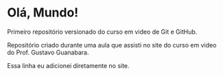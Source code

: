 # Olá, Mundo!
 Primeiro repositório versionado do curso em video de Git e GitHub.
 
 Repositório criado durante uma aula que assisti no site do curso em video do Prof. Gustavo Guanabara.

 Essa linha eu adicionei diretamente no site.
